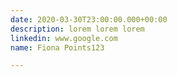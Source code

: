 ```yaml
---
date: 2020-03-30T23:00:00.000+00:00
description: lorem lorem lorem
linkedin: www.google.com
name: Fiona Points123

---
```

